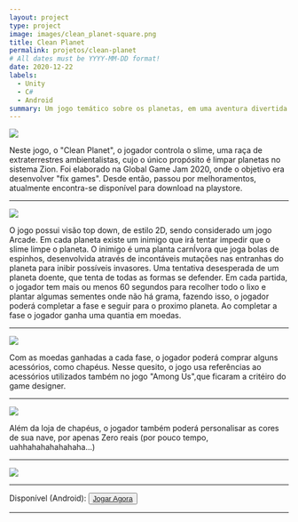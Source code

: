 ```yaml
---
layout: project
type: project
image: images/clean_planet-square.png
title: Clean Planet
permalink: projetos/clean-planet
# All dates must be YYYY-MM-DD format!
date: 2020-12-22
labels:
  - Unity
  - C#
  - Android
summary: Um jogo temático sobre os planetas, em uma aventura divertida e lúdica.
---
```


<img class="ui image" src="{{ site.baseurl }}/images/clean_planet-header.png">

Neste jogo, o "Clean Planet", o jogador controla o slime, uma raça de extraterrestres ambientalistas, cujo o único propósito é limpar planetas no sistema Zion.
Foi elaborado na Global Game Jam 2020, onde o objetivo era desenvolver "fix games". Desde então, passou por melhoramentos, atualmente encontra-se disponível para download na playstore. 
<hr>

<img class="ui image" src="{{ site.baseurl }}/images/screenshots/cp-1.png">

O jogo possui visão top down, de estilo 2D, sendo considerado um jogo Arcade.
Em cada planeta existe um inimigo que irá tentar impedir que o slime limpe o planeta. O inimigo é uma planta carnÍvora que joga bolas de espinhos, desenvolvida através de incontáveis mutações nas entranhas do planeta para inibir possíveis invasores. Uma tentativa desesperada de um planeta doente, que tenta de todas as formas se defender. Em cada partida, o jogador tem mais ou menos 60 segundos para recolher todo o lixo e plantar algumas sementes onde não há grama, fazendo isso, o jogador poderá completar a fase e seguir para o proximo planeta. Ao completar a fase o jogador ganha uma quantia em moedas.
<hr>

<img class="ui image" src="{{ site.baseurl }}/images/screenshots/cp-2.png">

Com as moedas ganhadas a cada fase, o jogador poderá comprar alguns acessórios, como chapéus.  Nesse quesito, o jogo usa referências ao acessórios utilizados também no jogo "Among Us",que ficaram a critéiro do game designer.
<hr>

<img class="ui image" src="{{ site.baseurl }}/images/screenshots/cp-3.png">

Além da loja de chapéus, o jogador também poderá personalisar as cores de sua nave, por apenas Zero reais (por pouco tempo, uahhahahahahahaha...)
<hr>

<img class="ui centered medium circular image" src="{{ site.baseurl }}/images/clean_planet-playstore.png">

<hr>

<div>
  Disponível <i class="fas fa-check"></i> (Android):
  <button>
    <a href="https://play.google.com/store/apps/details?id=com.cakeroll.cleanplanet">
      <i class="fab fa-google-play"></i> Jogar Agora</a>
  </button>
</div>

<hr>